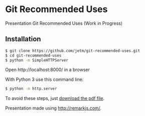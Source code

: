 # Git Recommended Uses

Presentation Git Recommended Uses (Work in Progress)

## Installation

```sh
$ git clone https://github.com/jetm/git-recommended-uses.git
$ cd git-recommended-uses
$ python -m SimpleHTTPServer
```

Open http://localhost:8000/ in a browser

With Python 3 use this command line:

```sh
$ python -m http.server
```

To avoid these steps, just [download the pdf file](https://github.com/jetm/git-recommended-uses/raw/master/Git_Recommended_Uses.pdf).

Presentation made using http://remarkjs.com/.
